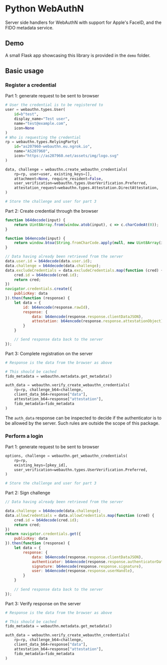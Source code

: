 # Python WebAuthN

Server side handlers for WebAuthN with support for Apple's FaceID, and the FIDO metadata service.

## Demo

A small Flask app showcasing this library is provided in the `demo` folder.

## Basic usage

### Register a credential

Part 1: generate request to be sent to browser

```python
# User the credential is to be registered to
user = webauthn.types.User(
    id=b"test",
    display_name="Test user",
    name="test@example.com",
    icon=None
)
# Who is requesting the credential
rp = webauthn.types.RelyingParty(
    id="as207960-webauthn.eu.ngrok.io",
    name="AS207960",
    icon="https://as207960.net/assets/img/logo.svg"
)

data, challenge = webauthn.create_webauthn_credentials(
    rp=rp, user=user, existing_keys=[],
    attachment=None, require_resident=False,
    user_verification=webauthn.types.UserVerification.Preferred,
    attestation_request=webauthn.types.Attestation.DirectAttestation,
)

# Store the challenge and user for part 3
```

Part 2: Create credential through the browser

```js
function b64decode(input) {
    return Uint8Array.from(window.atob(input), c => c.charCodeAt(0));
}

function b64encode(input) {
    return window.btoa(String.fromCharCode.apply(null, new Uint8Array(input)));
}

// Data having already been retrieved from the server
data.user.id = b64decode(data.user.id);
data.challenge = b64decode(data.challenge);
data.excludeCredentials = data.excludeCredentials.map(function (cred) {
    cred.id = b64decode(cred.id);
    return cred;
})
navigator.credentials.create({
    publicKey: data
}).then(function (response) {
    let data = {
        id: b64encode(response.rawId),
        response: {
            data: b64encode(response.response.clientDataJSON),
            attestation: b64encode(response.response.attestationObject),
        }
    }

    // Send response data back to the server
});
```

Part 3: Complete registration on the server

```python
# Response is the data from the browser as above

# This should be cached
fido_metadata = webauthn.metadata.get_metadata()

auth_data = webauthn.verify_create_webauthn_credentials(
    rp=rp, challenge_b64=challenge,
    client_data_b64=response["data"],
    attestation_b64=response["attestation"],
    fido_metadata=fido_metadata
)
```

The `auth_data` response can be inspected to decide if the authenticator is to be allowed by the server. Such rules are
outside the scope of this package.

### Perform a login

Part 1: generate request to be sent to browser

```python
options, challenge = webauthn.get_webauthn_credentials(
    rp=rp,
    existing_keys=[pkey_id],
    user_verification=webauthn.types.UserVerification.Preferred,
)

# Store the challenge and user for part 3
```

Part 2: Sign challenge

```js
// Data having already been retrieved from the server

data.challenge = b64decode(data.challenge);
data.allowCredentials = data.allowCredentials.map(function (cred) {
    cred.id = b64decode(cred.id);
    return cred;
})
return navigator.credentials.get({
    publicKey: data
}).then(function (response) {
    let data = {
        response: {
            data: b64encode(response.response.clientDataJSON),
            authenticator: b64encode(response.response.authenticatorData),
            signature: b64encode(response.response.signature),
            user: b64encode(response.response.userHandle),
        }
    }
    
    // Send response data back to the server
});
```

Part 3: Verify response on the server

```python
# Response is the data from the browser as above

# This should be cached
fido_metadata = webauthn.metadata.get_metadata()

auth_data = webauthn.verify_create_webauthn_credentials(
    rp=rp, challenge_b64=challenge,
    client_data_b64=response["data"],
    attestation_b64=response["attestation"],
    fido_metadata=fido_metadata
)
```
